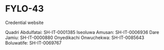 # FYLO-43
Credential website

Quadri Abdulfatai: SH-IT-0001385
Iseoluwa Amusan: SH-IT-0006936
Dare Jamiu: SH-IT-0000880
Onyedikachi Onwuchekwa: SH-IT-0085643
Boluwatife: SH-IT-0069767
